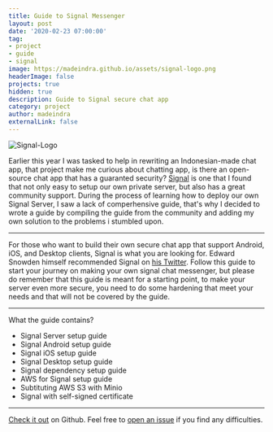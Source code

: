 ```yaml
---
title: Guide to Signal Messenger
layout: post
date: '2020-02-23 07:00:00'
tag:
- project
- guide
- signal
image: https://madeindra.github.io/assets/signal-logo.png
headerImage: false
projects: true
hidden: true
description: Guide to Signal secure chat app
category: project
author: madeindra
externalLink: false
---
```


![Signal-Logo](https://madeindra.github.io/assets/signal-logo.png)

Earlier this year I was tasked to help in rewriting an Indonesian-made chat app, that project make me curious about chatting app, is there an open-source chat app that has a guaranted security?  <a href="https://signal.org/">Signal</a> is one that I found that not only easy to setup our own private server, but also has a great community support. During the process of learning how to deploy our own Signal Server, I saw a lack of comperhensive guide, that's why I decided to wrote a guide by compiling the guide from the community and adding my own solution to the problems i stumbled upon.

---

For those who want to build their own secure chat app that support Android, iOS, and Desktop clients, Signal is what you are looking for. Edward Snowden himself recommended Signal on <a href="https://twitter.com/Snowden/status/986277159252750336">his Twitter</a>.  Follow this guide to start your journey on making your own signal chat messenger, but please do remember that this guide is meant for a starting point, to make your server even more secure, you need to do some hardening that meet your needs and that will not be covered by the guide.

---

What the guide contains?

- Signal Server setup guide
- Signal Android setup guide
- Signal iOS setup guide
- Signal Desktop setup guide
- Signal dependency setup guide
- AWS for Signal setup guide
- Subtituting AWS S3 with Minio
- Signal with self-signed certificate

---

[Check it out](https://github.com/madeindra/Setup-Guide) on Github. Feel free to [open an issue](https://github.com/madeindra/Setup-Guide/issues) if you find any difficulties.
